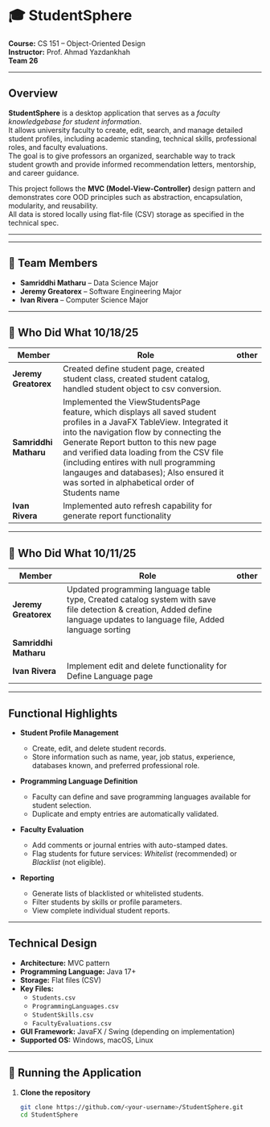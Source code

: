 # 🎓 StudentSphere
**Course:** CS 151 – Object-Oriented Design  
**Instructor:** Prof. Ahmad Yazdankhah  
**Team 26**

---

##  Overview
**StudentSphere** is a desktop application that serves as a *faculty knowledgebase for student information*.  
It allows university faculty to create, edit, search, and manage detailed student profiles, including academic standing, technical skills, professional roles, and faculty evaluations.  
The goal is to give professors an organized, searchable way to track student growth and provide informed recommendation letters, mentorship, and career guidance.

This project follows the **MVC (Model-View-Controller)** design pattern and demonstrates core OOD principles such as abstraction, encapsulation, modularity, and reusability.  
All data is stored locally using flat-file (CSV) storage as specified in the technical spec.

---

---

## 👥 Team Members
- **Samriddhi Matharu** – Data Science Major
- **Jeremy Greatorex** – Software Engineering Major
- **Ivan Rivera** – Computer Science Major

---
## 🧩 Who Did What 10/18/25

| Member | Role                                                                                                                   | other |
|---------|------------------------------------------------------------------------------------------------------------------------|------------------|
| **Jeremy Greatorex** | Created define student page, created student class, created student catalog, handled student object to csv conversion. |
| **Samriddhi Matharu** |  Implemented the ViewStudentsPage feature, which displays all saved student profiles in a JavaFX TableView. Integrated it into the navigation flow by connecting the Generate Report button to this new page and verified data loading from the CSV file (including entires with null programming langauges and databases); Also ensured it was sorted in alphabetical order of Students name                                                                                                                      |
| **Ivan Rivera** | Implemented auto refresh capability for generate report functionality                                                  |


---
## 🧩 Who Did What 10/11/25

| Member | Role                                                                                                                                                | other |
|---------|-----------------------------------------------------------------------------------------------------------------------------------------------------|------------------|
| **Jeremy Greatorex** | Updated programming language table type, Created catalog system with save file detection & creation, Added define language updates to language file, Added language sorting |
| **Samriddhi Matharu** |                                                                                                                                                     |
| **Ivan Rivera** |   Implement edit and delete functionality for Define Language page                                                                                                                                                   |

---

##  Functional Highlights

- **Student Profile Management**
  - Create, edit, and delete student records.
  - Store information such as name, year, job status, experience, databases known, and preferred professional role.

- **Programming Language Definition**
  - Faculty can define and save programming languages available for student selection.
  - Duplicate and empty entries are automatically validated.

- **Faculty Evaluation**
  - Add comments or journal entries with auto-stamped dates.
  - Flag students for future services: *Whitelist* (recommended) or *Blacklist* (not eligible).

- **Reporting**
  - Generate lists of blacklisted or whitelisted students.
  - Filter students by skills or profile parameters.
  - View complete individual student reports.

---

##  Technical Design

- **Architecture:** MVC pattern
- **Programming Language:** Java 17+
- **Storage:** Flat files (CSV)
- **Key Files:**
  - `Students.csv`
  - `ProgrammingLanguages.csv`
  - `StudentSkills.csv`
  - `FacultyEvaluations.csv`
- **GUI Framework:** JavaFX / Swing (depending on implementation)
- **Supported OS:** Windows, macOS, Linux

---

## 🚀 Running the Application

1. **Clone the repository**
   ```bash
   git clone https://github.com/<your-username>/StudentSphere.git
   cd StudentSphere